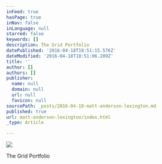 ```yaml
---
inFeed: true
hasPage: true
inNav: false
inLanguage: null
starred: false
keywords: []
description: The Grid Portfolio
datePublished: '2016-04-18T18:51:15.576Z'
dateModified: '2016-04-18T18:51:06.209Z'
title: ''
author: []
authors: []
publisher:
  name: null
  domain: null
  url: null
  favicon: null
sourcePath: _posts/2016-04-18-matt-anderson-lexington.md
published: true
url: matt-anderson-lexington/index.html
_type: Article

---
```

![](https://the-grid-user-content.s3-us-west-2.amazonaws.com/851bc7ad-6124-4a0e-bd89-3ff4702a33f4.jpg)

The Grid Portfolio